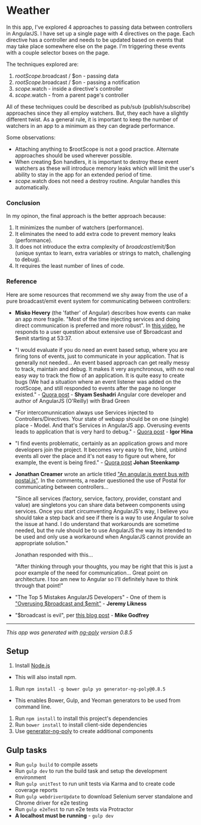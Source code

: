 # Weather

In this app, I've explored 4 approaches to passing data between controllers in AngularJS.  I have set up a single page with 4 directives on the page.  Each directive has a controller and needs to be updated based on events that may take place somewhere else on the page.  I'm triggering these events with a couple selector boxes on the page.

The techniques explored are:

1. $rootScope.$broadcast / $on - passing data
1. $rootScope.$broadcast / $on - passing a notification
1. $scope.$watch - inside a directive's controller
1. $scope.$watch - from a parent page's controller

All of these techniques could be described as pub/sub (publish/subscribe) approaches since they all employ watchers.  But, they each have a slightly different twist.  As a general rule, it is important to keep the number of watchers in an app to a minimum as they can degrade performance.

Some observations:

- Attaching anything to $rootScope is not a good practice.  Alternate approaches should be used wherever possible.
- When creating $on handlers, it is important to destroy these event watchers as these will introduce memory leaks which will limit the user's ability to stay in the app for an extended period of time.
- $scope.$watch does not need a destroy routine.  Angular handles this automatically.

### Conclusion

In my opinon, the final approach is the better approach because:

1. It minimizes the number of watchers (performance).
1. It eliminates the need to add extra code to prevent memory leaks (performance).
1. It does not introduce the extra complexity of $broadcast/$emit/$on (unique syntax to learn, extra variables or strings to match, challenging to debug).
1. It requires the least number of lines of code.

### Reference

Here are some resources that recommend we shy away from the use of a pure broadcast/emit event system for communicating between controllers:

  - **Misko Hevery** (the 'father' of Angular) describes how events can make an app more fragile. "Most of the time injecting services and doing direct communication is preferred and more robust".  In [this video](http://www.youtube.com/watch?v=ZhfUv0spHCY&list=TLJGdxZrHg3GcIgr_4ZzOcVQuXUhNWOOgt), he responds to a user question about extensive use of $broadcast and $emit starting at 53:37.

  - "I would evaluate if you do need an event based setup, where you are firing tons of events, just to communicate in your application. That is generally not needed... An event based approach can get really messy to track, maintain and debug. It makes it very asynchronous, with no real easy way to track the flow of an application.  It is quite easy to create bugs (We had a situation where an event listener was added on the rootScope, and still responded to events after the page no longer existed." - [Quora post](http://www.quora.com/Is-it-a-bad-practice-to-always-use-broadcast-on-on-the-rootScope-in-AngularJS) - **Shyam Seshadri** Angular core developer and author of AngularJS (O'Reilly) with Brad Green

  - "For intercomunnication always use Services injected to Controllers/Directives. Your state of webapp should be on one (single) place - Model. And that's Services in AngularJS app. Overusing events leads to application that is very hard to debug." - [Quora post](http://www.quora.com/Is-it-a-bad-practice-to-always-use-broadcast-on-on-the-rootScope-in-AngularJS) - **Igor Hina**

  - "I find events problematic, certainly as an application grows and more developers join the project. It becomes very easy to fire, bind, unbind events all over the place and it's not easy to figure out where, for example, the event is being fired." - [Quora post](http://www.quora.com/How-should-I-communicate-between-controllers-while-not-using-a-shared-service-between-them) **Johan Steenkamp**

  - **Jonathan Creamer** wrote an article titled ["An angular.js event bus with postal.js"](http://jonathancreamer.com/an-angular-event-bus-with-postal-js/).  In the comments, a reader questioned the use of Postal for communicating between controllers...

    "Since all services (factory, service, factory, provider, constant and value) are singletons you can share data between components using services. Once you start circumventing AngularJS's way, I believe you should take a step back and see if there is a way to use Angular to solve the issue at hand. I do understand that workarounds are sometime needed, but the rule should be to use AngularJS the way its intended to be used and only use a workaround when AngularJS cannot provide an appropriate solution."

    Jonathan responded with this...

    "After thinking through your thoughts, you may be right that this is just a poor example of the need for communication... Great point on architecture. I too am new to Angular so I'll definitely have to think through that point!"

  - "The Top 5 Mistakes AngularJS Developers" - One of them is ["Overusing $broadcast and $emit"](http://csharperimage.jeremylikness.com/2014/12/the-top-5-mistakes-angularjs-developers.html) - **Jeremy Likness**

  - "$broadcast is evil", per [this blog post](http://crudbetter.com/angular-share-data-between-controllers/) - **Mike Godfrey**

---

*This app was generated with [ng-poly](https://github.com/dustinspecker/generator-ng-poly/tree/v0.8.5) version 0.8.5*

## Setup
1. Install [Node.js](http://nodejs.org/)
 - This will also install npm.
1. Run `npm install -g bower gulp yo generator-ng-poly@0.8.5`
 - This enables Bower, Gulp, and Yeoman generators to be used from command line.
1. Run `npm install` to install this project's dependencies
1. Run `bower install` to install client-side dependencies
1. Use [generator-ng-poly](https://github.com/dustinspecker/generator-ng-poly) to create additional components

## Gulp tasks
- Run `gulp build` to compile assets
- Run `gulp dev` to run the build task and setup the development environment
- Run `gulp unitTest` to run unit tests via Karma and to create code coverage reports
- Run `gulp webdriverUpdate` to download Selenium server standalone and Chrome driver for e2e testing
- Run `gulp e2eTest` to run e2e tests via Protractor
 - **A localhost must be running** - `gulp dev`
